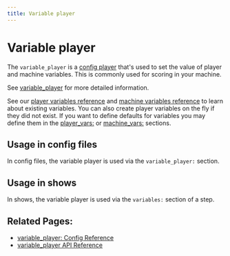```yaml
---
title: Variable player
---
```


# Variable player

The `variable_player` is a [config player](index.md) that's used to set
the value of player and machine variables. This is commonly used for
scoring in your machine.

See [variable_player](../config/variable_player.md) for more detailed information.

See our [player variables reference](../player_vars/index.md) and
[machine variables reference](../machine_vars/index.md) to learn about existing variables. You can also create
player variables on the fly if they did not exist. If you want to define
defaults for variables you may define them in the [player_vars:](../config/player_vars.md) or
[machine_vars:](../config/machine_vars.md) sections.

## Usage in config files

In config files, the variable player is used via the `variable_player:` section.

## Usage in shows

In shows, the variable player is used via the `variables:` section of a step.

## Related Pages:

* [variable_player: Config Reference](../config/variable_player.md)
* [variable_player API Reference](../code/api_reference/config_players/variable_player.md)
